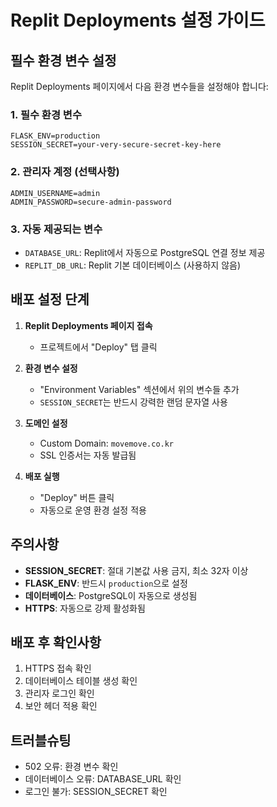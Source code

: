 # Replit Deployments 설정 가이드

## 필수 환경 변수 설정

Replit Deployments 페이지에서 다음 환경 변수들을 설정해야 합니다:

### 1. 필수 환경 변수
```
FLASK_ENV=production
SESSION_SECRET=your-very-secure-secret-key-here
```

### 2. 관리자 계정 (선택사항)
```
ADMIN_USERNAME=admin
ADMIN_PASSWORD=secure-admin-password
```

### 3. 자동 제공되는 변수
- `DATABASE_URL`: Replit에서 자동으로 PostgreSQL 연결 정보 제공
- `REPLIT_DB_URL`: Replit 기본 데이터베이스 (사용하지 않음)

## 배포 설정 단계

1. **Replit Deployments 페이지 접속**
   - 프로젝트에서 "Deploy" 탭 클릭

2. **환경 변수 설정**
   - "Environment Variables" 섹션에서 위의 변수들 추가
   - `SESSION_SECRET`는 반드시 강력한 랜덤 문자열 사용

3. **도메인 설정**
   - Custom Domain: `movemove.co.kr`
   - SSL 인증서는 자동 발급됨

4. **배포 실행**
   - "Deploy" 버튼 클릭
   - 자동으로 운영 환경 설정 적용

## 주의사항

- **SESSION_SECRET**: 절대 기본값 사용 금지, 최소 32자 이상
- **FLASK_ENV**: 반드시 `production`으로 설정
- **데이터베이스**: PostgreSQL이 자동으로 생성됨
- **HTTPS**: 자동으로 강제 활성화됨

## 배포 후 확인사항

1. HTTPS 접속 확인
2. 데이터베이스 테이블 생성 확인
3. 관리자 로그인 확인
4. 보안 헤더 적용 확인

## 트러블슈팅

- 502 오류: 환경 변수 확인
- 데이터베이스 오류: DATABASE_URL 확인
- 로그인 불가: SESSION_SECRET 확인